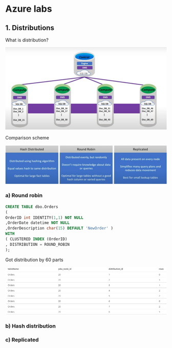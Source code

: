﻿# Azure labs

## 1. Distributions

What is distribution?

![Alt text](/screens/dist_scheme.jpg/?raw=true "Distribution scheme")

Сomparison scheme

![Alt text](/screens/comparison_dist_scheme.jpg/?raw=true "Comparison scheme")


### a) Round robin

```sql
CREATE TABLE dbo.Orders
(
OrderID int IDENTITY(1,1) NOT NULL
,OrderDate datetime NOT NULL
,OrderDescription char(15) DEFAULT 'NewOrder' )
WITH
( CLUSTERED INDEX (OrderID)
, DISTRIBUTION = ROUND_ROBIN
);
```

Got distribution by 60 parts

![Alt text](/screens/distributions_round_robin.jpg/?raw=true "Distribution Round robin")

### b) Hash distribution
### c) Replicated